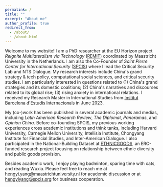 ```yaml
---
permalink: /
title: ""
excerpt: "About me"
author_profile: true
redirect_from: 
  - /about/
  - /about.html
---
```


Welcome to my website! I am a PhD researcher at the EU Horizon project _Reignite Multilateralism via Technology_ ([REMIT](https://www.remit-research.eu)) coordinated by Maastricht University in the Netherlands. I am also the Co-Founder of _Saint Pierre Center for International Security_ ([SPCIS](http://www.spcis.org/)) where I lead the Critical Security Lab and NTS Dialogue. My research interests include China's grand strategy & tech policy, computational social sciences, and critical security studies. I am particularly interested in questions related to (1) China's grand strategies and its domestic coalitions; (2) China's narratives and discourses related to its global rise; (3) rising anxiety in international relations. I received my Research Master in International Studies from [Institut Barcelona d'Estudis Internacionals](https://www.ibei.org/en) in June 2023.

My (co-)work has been published in several academic journals and medias, including *Latin American Research Review*, *The Diplomat*, *Panoramas*, and *Opinion China*. Before co-founding SPCIS, my previous working experiences cross academic institutions and think tanks, including Harvard University, Carnegie Mellon University, Intellisia Institute, Chongyang Institute for Financial Studies, and Inter-American Dialogue. I also participated in the National-Building Dataset at [ETHNICGOODS](https://ethnicgoods.org/), an ERC-funded research project focusing on relationship between ethnic diversity and public goods provision.

Besides academic work, I enjoy playing badminton, sparing time with cats, and reading Wuxia. Please feel free to reach me at [hengyi.yang@maastrichtuniversity.nl](hengyi.yang@maastrichtuniversity.nl) for academic discussion or at [hengyiyang@spcis.org](hengyiyang@spcis.org) for business cooperation.
